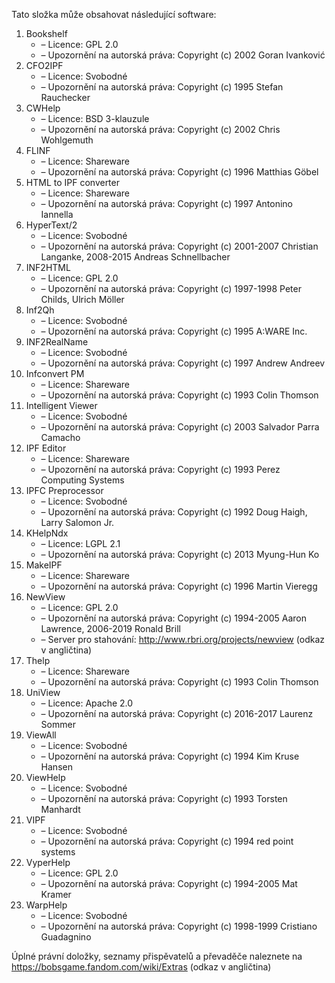 ﻿Tato složka může obsahovat následující software:

1. Bookshelf
   - – Licence: GPL 2.0
   - – Upozornění na autorská práva: Copyright (c) 2002 Goran Ivanković
2. CFO2IPF
   - – Licence: Svobodné
   - – Upozornění na autorská práva: Copyright (c) 1995 Stefan Rauchecker
3. CWHelp
   - – Licence: BSD 3-klauzule
   - – Upozornění na autorská práva: Copyright (c) 2002 Chris Wohlgemuth
4. FLINF
   - – Licence: Shareware
   - – Upozornění na autorská práva: Copyright (c) 1996 Matthias Göbel
5. HTML to IPF converter
   - – Licence: Shareware
   - – Upozornění na autorská práva: Copyright (c) 1997 Antonino Iannella
6. HyperText/2
   - – Licence: Svobodné
   - – Upozornění na autorská práva: Copyright (c) 2001-2007 Christian Langanke, 2008-2015 Andreas Schnellbacher
7. INF2HTML
   - – Licence: GPL 2.0
   - – Upozornění na autorská práva: Copyright (c) 1997-1998 Peter Childs, Ulrich Möller
8. Inf2Qh
   - – Licence: Svobodné
   - – Upozornění na autorská práva: Copyright (c) 1995 A:WARE Inc.
9. INF2RealName
   - – Licence: Svobodné
   - – Upozornění na autorská práva: Copyright (c) 1997 Andrew Andreev
10. Infconvert PM
    - – Licence: Shareware
    - – Upozornění na autorská práva: Copyright (c) 1993 Colin Thomson
11. Intelligent Viewer
    - – Licence: Svobodné
    - – Upozornění na autorská práva: Copyright (c) 2003 Salvador Parra Camacho
12. IPF Editor
    - – Licence: Shareware
    - – Upozornění na autorská práva: Copyright (c) 1993 Perez Computing Systems
13. IPFC Preprocessor
    - – Licence: Svobodné
    - – Upozornění na autorská práva: Copyright (c) 1992 Doug Haigh, Larry Salomon Jr.
14. KHelpNdx
    - – Licence: LGPL 2.1
    - – Upozornění na autorská práva: Copyright (c) 2013 Myung-Hun Ko
15. MakeIPF
    - – Licence: Shareware
    - – Upozornění na autorská práva: Copyright (c) 1996 Martin Vieregg
16. NewView
    - – Licence: GPL 2.0
    - – Upozornění na autorská práva: Copyright (c) 1994-2005 Aaron Lawrence, 2006-2019 Ronald Brill
    - – Server pro stahování: http://www.rbri.org/projects/newview (odkaz v angličtina)
17. Thelp
    - – Licence: Shareware
    - – Upozornění na autorská práva: Copyright (c) 1993 Colin Thomson
18. UniView
    - – Licence: Apache 2.0
    - – Upozornění na autorská práva: Copyright (c) 2016-2017 Laurenz Sommer
19. ViewAll
    - – Licence: Svobodné
    - – Upozornění na autorská práva: Copyright (c) 1994 Kim Kruse Hansen
20. ViewHelp
    - – Licence: Svobodné
    - – Upozornění na autorská práva: Copyright (c) 1993 Torsten Manhardt
21. VIPF
    - – Licence: Svobodné
    - – Upozornění na autorská práva: Copyright (c) 1994 red point systems
22. VyperHelp
    - – Licence: GPL 2.0
    - – Upozornění na autorská práva: Copyright (c) 1994-2005 Mat Kramer
23. WarpHelp
    - – Licence: Svobodné
    - – Upozornění na autorská práva: Copyright (c) 1998-1999 Cristiano Guadagnino

Úplné právní doložky, seznamy přispěvatelů a převaděče naleznete na https://bobsgame.fandom.com/wiki/Extras (odkaz v angličtina)
